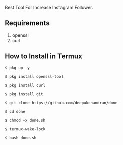 
Best Tool For Increase Instagram Follower.

## Requirements
1. openssl
2. curl

## How to Install in Termux

`$ pkg up -y`

`$ pkg install openssl-tool`

`$ pkg install curl`

`$ pkg install git`

`$ git clone https://github.com/deepukchandran/done`

`$ cd done`

`$ chmod +x done.sh`

`$ termux-wake-lock`

`$ bash done.sh`



